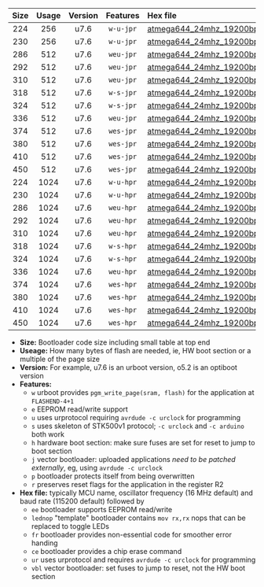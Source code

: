|Size|Usage|Version|Features|Hex file|
|:-:|:-:|:-:|:-:|:--|
|224|256|u7.6|`w-u-jpr`|[atmega644_24mhz_19200bps_ur_vbl.hex](https://raw.githubusercontent.com/stefanrueger/urboot/main/atmega644_24mhz_19200bps_ur_vbl.hex)|
|230|256|u7.6|`w-u-jpr`|[atmega644_24mhz_19200bps_lednop_ur_vbl.hex](https://raw.githubusercontent.com/stefanrueger/urboot/main/atmega644_24mhz_19200bps_lednop_ur_vbl.hex)|
|286|512|u7.6|`weu-jpr`|[atmega644_24mhz_19200bps_ee_ur_vbl.hex](https://raw.githubusercontent.com/stefanrueger/urboot/main/atmega644_24mhz_19200bps_ee_ur_vbl.hex)|
|292|512|u7.6|`weu-jpr`|[atmega644_24mhz_19200bps_ee_lednop_ur_vbl.hex](https://raw.githubusercontent.com/stefanrueger/urboot/main/atmega644_24mhz_19200bps_ee_lednop_ur_vbl.hex)|
|310|512|u7.6|`weu-jpr`|[atmega644_24mhz_19200bps_ee_lednop_fr_ur_vbl.hex](https://raw.githubusercontent.com/stefanrueger/urboot/main/atmega644_24mhz_19200bps_ee_lednop_fr_ur_vbl.hex)|
|318|512|u7.6|`w-s-jpr`|[atmega644_24mhz_19200bps_vbl.hex](https://raw.githubusercontent.com/stefanrueger/urboot/main/atmega644_24mhz_19200bps_vbl.hex)|
|324|512|u7.6|`w-s-jpr`|[atmega644_24mhz_19200bps_lednop_vbl.hex](https://raw.githubusercontent.com/stefanrueger/urboot/main/atmega644_24mhz_19200bps_lednop_vbl.hex)|
|336|512|u7.6|`weu-jpr`|[atmega644_24mhz_19200bps_ee_lednop_fr_ce_ur_vbl.hex](https://raw.githubusercontent.com/stefanrueger/urboot/main/atmega644_24mhz_19200bps_ee_lednop_fr_ce_ur_vbl.hex)|
|374|512|u7.6|`wes-jpr`|[atmega644_24mhz_19200bps_ee_vbl.hex](https://raw.githubusercontent.com/stefanrueger/urboot/main/atmega644_24mhz_19200bps_ee_vbl.hex)|
|380|512|u7.6|`wes-jpr`|[atmega644_24mhz_19200bps_ee_lednop_vbl.hex](https://raw.githubusercontent.com/stefanrueger/urboot/main/atmega644_24mhz_19200bps_ee_lednop_vbl.hex)|
|410|512|u7.6|`wes-jpr`|[atmega644_24mhz_19200bps_ee_lednop_fr_vbl.hex](https://raw.githubusercontent.com/stefanrueger/urboot/main/atmega644_24mhz_19200bps_ee_lednop_fr_vbl.hex)|
|450|512|u7.6|`wes-jpr`|[atmega644_24mhz_19200bps_ee_lednop_fr_ce_vbl.hex](https://raw.githubusercontent.com/stefanrueger/urboot/main/atmega644_24mhz_19200bps_ee_lednop_fr_ce_vbl.hex)|
|224|1024|u7.6|`w-u-hpr`|[atmega644_24mhz_19200bps_ur.hex](https://raw.githubusercontent.com/stefanrueger/urboot/main/atmega644_24mhz_19200bps_ur.hex)|
|230|1024|u7.6|`w-u-hpr`|[atmega644_24mhz_19200bps_lednop_ur.hex](https://raw.githubusercontent.com/stefanrueger/urboot/main/atmega644_24mhz_19200bps_lednop_ur.hex)|
|286|1024|u7.6|`weu-hpr`|[atmega644_24mhz_19200bps_ee_ur.hex](https://raw.githubusercontent.com/stefanrueger/urboot/main/atmega644_24mhz_19200bps_ee_ur.hex)|
|292|1024|u7.6|`weu-hpr`|[atmega644_24mhz_19200bps_ee_lednop_ur.hex](https://raw.githubusercontent.com/stefanrueger/urboot/main/atmega644_24mhz_19200bps_ee_lednop_ur.hex)|
|310|1024|u7.6|`weu-hpr`|[atmega644_24mhz_19200bps_ee_lednop_fr_ur.hex](https://raw.githubusercontent.com/stefanrueger/urboot/main/atmega644_24mhz_19200bps_ee_lednop_fr_ur.hex)|
|318|1024|u7.6|`w-s-hpr`|[atmega644_24mhz_19200bps.hex](https://raw.githubusercontent.com/stefanrueger/urboot/main/atmega644_24mhz_19200bps.hex)|
|324|1024|u7.6|`w-s-hpr`|[atmega644_24mhz_19200bps_lednop.hex](https://raw.githubusercontent.com/stefanrueger/urboot/main/atmega644_24mhz_19200bps_lednop.hex)|
|336|1024|u7.6|`weu-hpr`|[atmega644_24mhz_19200bps_ee_lednop_fr_ce_ur.hex](https://raw.githubusercontent.com/stefanrueger/urboot/main/atmega644_24mhz_19200bps_ee_lednop_fr_ce_ur.hex)|
|374|1024|u7.6|`wes-hpr`|[atmega644_24mhz_19200bps_ee.hex](https://raw.githubusercontent.com/stefanrueger/urboot/main/atmega644_24mhz_19200bps_ee.hex)|
|380|1024|u7.6|`wes-hpr`|[atmega644_24mhz_19200bps_ee_lednop.hex](https://raw.githubusercontent.com/stefanrueger/urboot/main/atmega644_24mhz_19200bps_ee_lednop.hex)|
|410|1024|u7.6|`wes-hpr`|[atmega644_24mhz_19200bps_ee_lednop_fr.hex](https://raw.githubusercontent.com/stefanrueger/urboot/main/atmega644_24mhz_19200bps_ee_lednop_fr.hex)|
|450|1024|u7.6|`wes-hpr`|[atmega644_24mhz_19200bps_ee_lednop_fr_ce.hex](https://raw.githubusercontent.com/stefanrueger/urboot/main/atmega644_24mhz_19200bps_ee_lednop_fr_ce.hex)|

- **Size:** Bootloader code size including small table at top end
- **Useage:** How many bytes of flash are needed, ie, HW boot section or a multiple of the page size
- **Version:** For example, u7.6 is an urboot version, o5.2 is an optiboot version
- **Features:**
  + `w` urboot provides `pgm_write_page(sram, flash)` for the application at `FLASHEND-4+1`
  + `e` EEPROM read/write support
  + `u` uses urprotocol requiring `avrdude -c urclock` for programming
  + `s` uses skeleton of STK500v1 protocol; `-c urclock` and `-c arduino` both work
  + `h` hardware boot section: make sure fuses are set for reset to jump to boot section
  + `j` vector bootloader: uploaded applications *need to be patched externally*, eg, using `avrdude -c urclock`
  + `p` bootloader protects itself from being overwritten
  + `r` preserves reset flags for the application in the register R2
- **Hex file:** typically MCU name, oscillator frequency (16 MHz default) and baud rate (115200 default) followed by
  + `ee` bootloader supports EEPROM read/write
  + `lednop` "template" bootloader contains `mov rx,rx` nops that can be replaced to toggle LEDs
  + `fr` bootloader provides non-essential code for smoother error handing
  + `ce` bootloader provides a chip erase command
  + `ur` uses urprotocol and requires `avrdude -c urclock` for programming
  + `vbl` vector bootloader: set fuses to jump to reset, not the HW boot section

